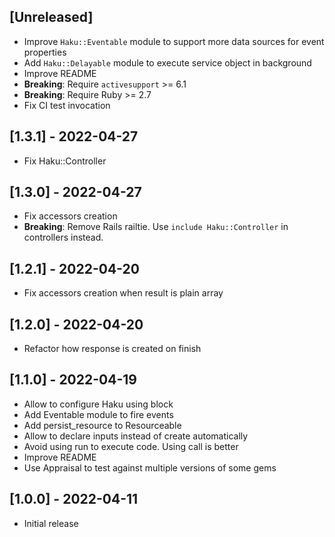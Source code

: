 ## [Unreleased]
- Improve `Haku::Eventable` module to support more data sources for event properties
- Add `Haku::Delayable` module to execute service object in background
- Improve README
- **Breaking**: Require `activesupport` >= 6.1
- **Breaking**: Require Ruby >= 2.7
- Fix CI test invocation

## [1.3.1] - 2022-04-27
- Fix Haku::Controller

## [1.3.0] - 2022-04-27
- Fix accessors creation
- **Breaking**: Remove Rails railtie. Use `include Haku::Controller` in controllers instead.

## [1.2.1] - 2022-04-20
- Fix accessors creation when result is plain array

## [1.2.0] - 2022-04-20
- Refactor how response is created on finish

## [1.1.0] - 2022-04-19
- Allow to configure Haku using block
- Add Eventable module to fire events
- Add persist_resource to Resourceable
- Allow to declare inputs instead of create automatically
- Avoid using run to execute code. Using call is better
- Improve README
- Use Appraisal to test against multiple versions of some gems

## [1.0.0] - 2022-04-11
- Initial release
